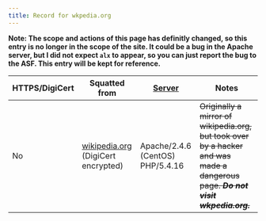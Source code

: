 ```yaml
---
title: Record for wkpedia.org
---
```

**Note: The scope and actions of this page has definitly changed, so this entry is 
no longer in the scope of the site. It could be a bug in the Apache server,
but I did not expect `alx` to appear, so you can just report the bug to the ASF.
This entry will be kept for reference.**

| HTTPS/DigiCert | Squatted from                                               | [Server](https://dnschecker.org/website-server-software.php) | Notes                                                                                                                          |
| -------------- | ----------------------------------------------------------- | ------------------------------------------------------------ | ------------------------------------------------------------------------------------------------------------------------------ |
| No             | [wikipedia.org](https://wikipedia.org) (DigiCert encrypted) | Apache/2.4.6 (CentOS) PHP/5.4.16                             | ~~Originally a mirror of wikipedia.org, but took over by a hacker and was made a dangerous page. ***Do not visit wkpedia.org.***~~ |
